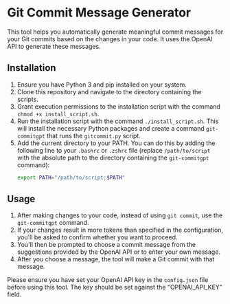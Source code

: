 # Git Commit Message Generator

This tool helps you automatically generate meaningful commit messages for your Git commits based on the changes in your code. It uses the OpenAI API to generate these messages.

## Installation

1. Ensure you have Python 3 and pip installed on your system.
2. Clone this repository and navigate to the directory containing the scripts.
3. Grant execution permissions to the installation script with the command `chmod +x install_script.sh`.
4. Run the installation script with the command `./install_script.sh`. This will install the necessary Python packages and create a command `git-commitgpt` that runs the `gitcommit.py` script.
5. Add the current directory to your PATH. You can do this by adding the following line to your `.bashrc` or `.zshrc` file (replace `/path/to/script` with the absolute path to the directory containing the `git-commitgpt` command):
   ```bash
   export PATH="/path/to/script:$PATH"
   ```

## Usage

1. After making changes to your code, instead of using `git commit`, use the `git-commitgpt` command. 
2. If your changes result in more tokens than specified in the configuration, you'll be asked to confirm whether you want to proceed.
3. You'll then be prompted to choose a commit message from the suggestions provided by the OpenAI API or to enter your own message.
4. After you choose a message, the tool will make a Git commit with that message.

Please ensure you have set your OpenAI API key in the `config.json` file before using this tool. The key should be set against the "OPENAI_API_KEY" field.